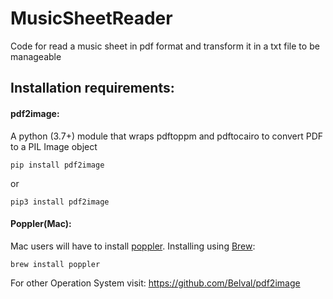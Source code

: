 # MusicSheetReader
Code for read a music sheet in pdf format and transform it in a txt file to be manageable

## Installation requirements:

#### pdf2image: 

A python (3.7+) module that wraps pdftoppm and pdftocairo to convert PDF to a PIL Image object

```
pip install pdf2image
```
or
```
pip3 install pdf2image
```

#### Poppler(Mac):

Mac users will have to install [poppler](https://poppler.freedesktop.org/).
Installing using [Brew](https://brew.sh/):
```
brew install poppler
```

For other Operation System visit: https://github.com/Belval/pdf2image
